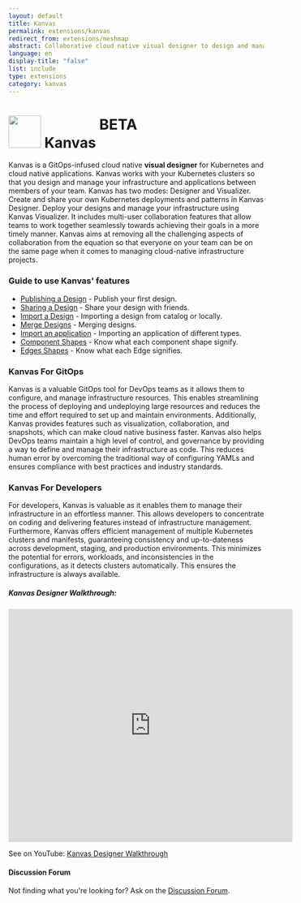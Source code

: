 ```yaml
---
layout: default
title: Kanvas
permalink: extensions/kanvas
redirect_from: extensions/meshmap
abstract: Collaborative cloud native visual designer to design and manage infrastructure and applications.
language: en
display-title: "false"
list: include
type: extensions
category: kanvas
---
```


# <img style="height: 4rem; width: 4rem;" src="{{site.baseurl}}/assets/img/kanvas-icon-color.svg" /> Kanvas <sup style="font-size: 1.8rem; vertical-align: top;">BETA</sup>

Kanvas is a GitOps-infused cloud native <b>visual designer</b> for Kubernetes and cloud native applications. Kanvas works with your Kubernetes clusters so that you design and manage your infrastructure and applications between members of your team. Kanvas has two modes: Designer and Visualizer. Create and share your own Kubernetes deployments and patterns in Kanvas Designer. Deploy your designs and manage your infrastructure using Kanvas Visualizer. It includes multi-user collaboration features that allow teams to work together seamlessly towards achieving their goals in a more timely manner. Kanvas aims at removing all the challenging aspects of collaboration from the equation so that everyone on your team can be on the same page when it comes to managing cloud-native infrastructure projects.

### Guide to use Kanvas' features

- <a href="{{site.baseurl}}/extensions/publishing-a-design">Publishing a Design</a> - Publish your first design.
- <a href="{{site.baseurl}}/extensions/sharing-a-design">Sharing a Design</a> - Share your design with friends.
- <a href="{{site.baseurl}}/extensions/importing-a-design">Import a Design</a> - Importing a design from catalog or locally.
- <a href="{{site.baseurl}}/extensions/merging-design">Merge Designs</a> - Merging designs.
- <a href="{{site.baseurl}}/extensions/importing-an-application">Import an application</a> - Importing an application of different types.
- <a href="{{site.baseurl}}/extensions/component-shape-guide">Component Shapes</a> - Know what each component shape signify.
- <a href="{{site.baseurl}}/extensions/edges-shape-guide">Edges Shapes</a> - Know what each Edge signifies.

### Kanvas For GitOps

Kanvas is a valuable GitOps tool for DevOps teams as it allows them to configure, and manage infrastructure resources. This enables streamlining the process of deploying and undeploying large resources and reduces the time and effort required to set up and maintain environments. Additionally, Kanvas provides features such as visualization, collaboration, and snapshots, which can make cloud native business faster. Kanvas also helps DevOps teams maintain a high level of control, and governance by providing a way to define and manage their infrastructure as code. This reduces human error by overcoming the traditional way of configuring YAMLs and ensures compliance with best practices and industry standards.

### Kanvas For Developers

For developers, Kanvas is valuable as it enables them to manage their infrastructure in an effortless manner. This allows developers to concentrate on coding and delivering features instead of infrastructure management. Furthermore, Kanvas offers efficient management of multiple Kubernetes clusters and manifests, guaranteeing consistency and up-to-dateness across development, staging, and production environments. This minimizes the potential for errors, workloads, and inconsistencies in the configurations, as it detects clusters automatically. This ensures the infrastructure is always available.

<h5>Kanvas Designer Walkthrough:</h5>

<iframe class="container" width="560" height="460" src="https://www.youtube.com/embed/qaoYRP3oLok?rel=0" frameborder="0" allow="accelerometer; autoplay; encrypted-media; gyroscope; picture-in-picture" allowfullscreen></iframe>

See on YouTube: [Kanvas Designer Walkthrough](https://www.youtube.com/watch?v=qaoYRP3oLok)


<div class="alert alert-dark" role="alert">
<h4 class="alert-heading">Discussion Forum</h4>
Not finding what you're looking for? Ask on the <a href="https://meshery.io/community#discussion-forums">Discussion Forum</a>.
</div>
